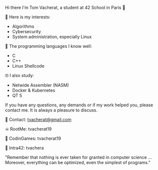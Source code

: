 Hi there I'm Tom Vacherat, a student at 42 School in Paris 👋

🧐 Here is my interests:
- Algorithms
- Cybersecurity
- System administration, especially Linux

🧠 The programming languages I know well:
- C
- C++
- Linux Shellcode

🤓 I also study:
- Netwide Assembler (NASM)
- Docker & Kubernetes
- QT 5

If you have any questions, any demands or if my work helped you, please contact me.
It is always a pleasure to discuss.

📧 Contact: tvacherat@gmail.com

☠ RootMe: tvacherat19

👾 CodinGames: tvacherat19

👤 Intra42: tvachera

"Remember that nothing is ever taken for granted in computer science ... Moreover, everything can be optimized, even the simplest of programs."

